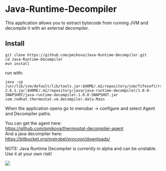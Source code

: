 # Java-Runtime-Decompiler
This application allows you to extract bytecode from running JVM and decompile it with an external decompiler.
## Install
```
git clone https://github.com/pmikova/Java-Runtime-Decompiler.git
cd Java-Runtime-Decompiler
mvn install
```
run with:
```
java -cp /usr/lib/jvm/default/lib/tools.jar:$HOME/.m2/repository/com/fifesoft/rsyntaxtextarea/2.6.1/rsyntaxtextarea-2.6.1.jar:$HOME/.m2/repository/java/java-runtime-decompiler/1.0.0-SNAPSHOT/java-runtime-decompiler-1.0.0-SNAPSHOT.jar com.redhat.thermostat.vm.decompiler.data.Main
```
When the application opens go to menubar -> configure and select Agent and Decompiler paths.

You can get the agent here:  
https://github.com/pmikova/thermostat-decompiler-agent  
And a java decompiler here:  
https://bitbucket.org/mstrobel/procyon/downloads/  

NOTE: Java Runtime Decompiler is currently in alpha and can be unstable. Use it at your own risk!

![](https://i.imgur.com/3N8hFOp.png)
